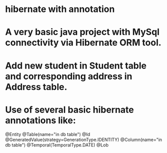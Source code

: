 # hibernate with annotation

# A very basic java project with MySql connectivity via Hibernate ORM tool.
# Add new student in Student table and corresponding address in Address table.
# Use of several basic hibernate annotations like:
  @Entity
  @Table(name="in db table")
  @Id
  @GeneratedValue(strategy=GenerationType.IDENTITY)
  @Column(name="in  db table")
  @Temporal(TemporalType.DATE)
  @Lob
